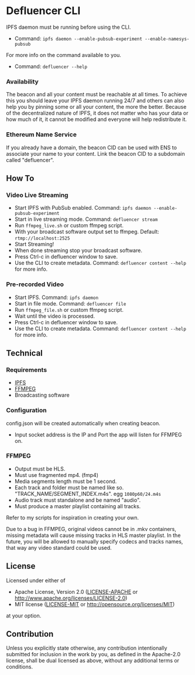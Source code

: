 # Defluencer CLI

IPFS daemon must be running before using the CLI.
 - Command: ```ipfs daemon --enable-pubsub-experiment --enable-namesys-pubsub```

For more info on the command available to you.
 - Command: ```defluencer --help```

### Availability
The beacon and all your content must be reachable at all times. To achieve this you should leave your IPFS daemon running 24/7 and others can also help you by pinning some or all your content, the more the better. Because of the decentralized nature of IPFS, it does not matter who has your data or how much of it, it cannot be modified and everyone will help redistribute it.

### Ethereum Name Service
If you already have a domain, the beacon CID can be used with ENS to associate your name to your content. Link the beacon CID to a subdomain called "defluencer".

## How To

### Video Live Streaming
- Start IPFS with PubSub enabled. Command: ```ipfs daemon --enable-pubsub-experiment```
- Start in live streaming mode. Command: ```defluencer stream```
- Run ```ffmpeg_live.sh``` or custom ffmpeg script.
- With your broadcast software output set to ffmpeg. Default: ```rtmp://localhost:2525```
- Start Streaming!
- When done streaming stop your broadcast software.
- Press Ctrl-c in defluencer window to save.
- Use the CLI to create metadata. Command: ```defluencer content --help``` for more info.

### Pre-recorded Video
- Start IPFS. Command: ```ipfs daemon```
- Start in file mode. Command: ```defluencer file```
- Run ```ffmpeg_file.sh``` or custom ffmpeg script.
- Wait until the video is processed.
- Press Ctrl-c in defluencer window to save.
- Use the CLI to create metadata. Command: ```defluencer content --help``` for more info.

## Technical

### Requirements
- [IPFS](https://docs.ipfs.io/install/command-line/#package-managers)
- [FFMPEG](https://ffmpeg.org/)
- Broadcasting software

### Configuration
config.json will be created automatically when creating beacon.
- Input socket address is the IP and Port the app will listen for FFMPEG on.

### FFMPEG
- Output must be HLS.
- Must use fragmented mp4. (fmp4)
- Media segments length must be 1 second.
- Each track and folder must be named like so. "TRACK_NAME/SEGMENT_INDEX.m4s". egg ```1080p60/24.m4s```
- Audio track must standalone and be named "audio".
- Must produce a master playlist containing all tracks.

Refer to my scripts for inspiration in creating your own.

Due to a bug in FFMPEG, original videos cannot be in .mkv containers, missing metadata will cause missing tracks in HLS master playlist.
In the future, you will be allowed to manually specify codecs and tracks names, that way any video standard could be used.

## License
Licensed under either of

 * Apache License, Version 2.0
   ([LICENSE-APACHE](LICENSE-APACHE) or http://www.apache.org/licenses/LICENSE-2.0)
 * MIT license
   ([LICENSE-MIT](LICENSE-MIT) or http://opensource.org/licenses/MIT)

at your option.

## Contribution
Unless you explicitly state otherwise, any contribution intentionally submitted
for inclusion in the work by you, as defined in the Apache-2.0 license, shall be
dual licensed as above, without any additional terms or conditions.